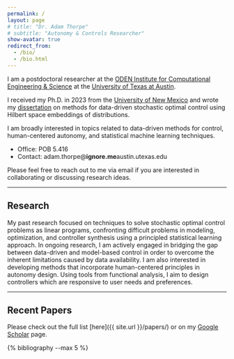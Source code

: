 ```yaml
---
permalink: /
layout: page
# title: "Dr. Adam Thorpe"
# subtitle: "Autonomy & Controls Researcher"
show-avatar: true
redirect_from:
  - /bio/
  - /bio.html
---
```


I am a postdoctoral researcher at the [ODEN Institute for Computational Engineering & Science](https://oden.utexas.edu) at the [University of Texas at Austin](https://www.utexas.edu). 

I received my Ph.D. in 2023 from the [University of New Mexico](https://www.unm.edu) and wrote my [dissertation](https://www.proquest.com/dissertations-theses/data-driven-stochastic-optimal-control-using/docview/2881072078/se-2) on methods for data-driven stochastic optimal control using Hilbert space embeddings of distributions. 

I am broadly interested in topics related to data-driven methods for control, human-centered autonomy, and statistical machine learning techniques. 

* Office: POB 5.416
* Contact: <span class="obfuscated-email">adam.thorpe@<b>ignore.me</b>austin.utexas.edu</span> 

Please feel free to reach out to me via email if you are interested in collaborating or discussing research ideas.

------

## Research

My past research focused on techniques to solve stochastic optimal control problems as linear programs, confronting difficult problems in modeling, optimization, and controller synthesis using a principled statistical learning approach. In ongoing research, I am actively engaged in bridging the gap between data-driven and model-based control in order to overcome the inherent limitations caused by data availability. I am also interested in developing methods that incorporate human-centered principles in autonomy design. Using tools from functional analysis, I aim to design controllers which are responsive to user needs and preferences.

------

## Recent Papers

Please check out the full list [here]({{ site.url }}/papers/) or on my [Google Scholar](https://scholar.google.com/citations?user=bApIsIAAAAAJ) page.

{% bibliography --max 5 %}